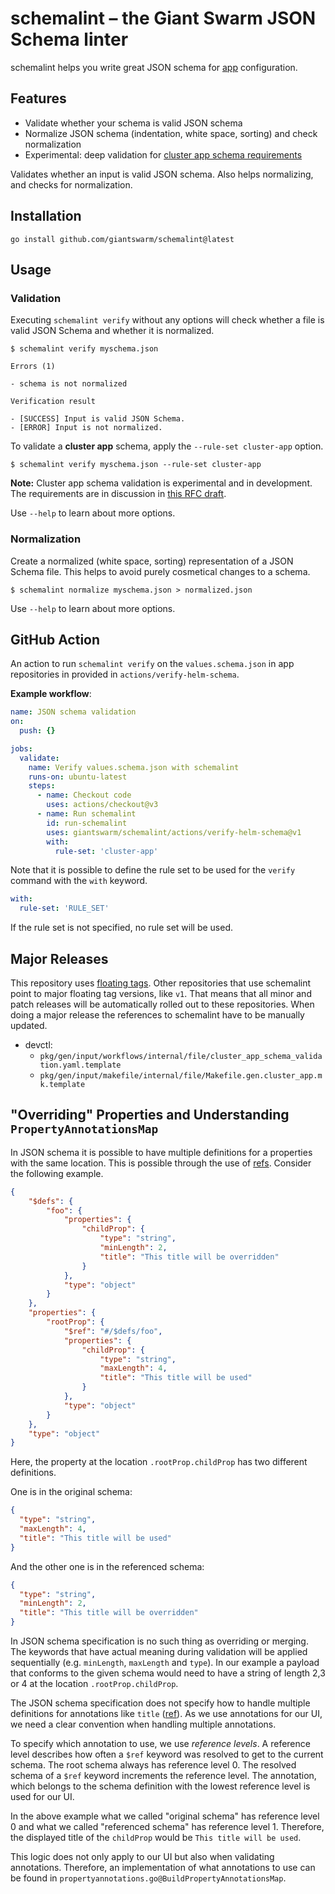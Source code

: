 # schemalint – the Giant Swarm JSON Schema linter

schemalint helps you write great JSON schema for [app](https://docs.giantswarm.io/platform-overview/app-platform/) configuration.

## Features

- Validate whether your schema is valid JSON schema
- Normalize JSON schema (indentation, white space, sorting) and check normalization
- Experimental: deep validation for [cluster app schema requirements](https://github.com/giantswarm/rfc/pull/55)

Validates whether an input is valid JSON schema. Also helps normalizing, and checks for normalization.

## Installation

```nohighlight
go install github.com/giantswarm/schemalint@latest
```

## Usage

### Validation

Executing `schemalint verify` without any options will check whether a file is valid JSON Schema and whether it is normalized.

```nohighlight
$ schemalint verify myschema.json

Errors (1)

- schema is not normalized

Verification result

- [SUCCESS] Input is valid JSON Schema.
- [ERROR] Input is not normalized.
```

To validate a **cluster app** schema, apply the `--rule-set cluster-app` option.

```nohighlight
$ schemalint verify myschema.json --rule-set cluster-app
```

**Note:** Cluster app schema validation is experimental and in development. The requirements are in discussion in [this RFC draft](https://github.com/giantswarm/rfc/pull/55).

Use `--help` to learn about more options.

### Normalization

Create a normalized (white space, sorting) representation of a JSON Schema file. This helps to avoid purely cosmetical changes to a schema.

```nohighlight
$ schemalint normalize myschema.json > normalized.json
```

Use `--help` to learn about more options.


## GitHub Action

An action to run `schemalint verify` on the `values.schema.json` in app repositories in provided in `actions/verify-helm-schema`.

**Example workflow**:

```yaml
name: JSON schema validation
on:
  push: {}

jobs:
  validate:
    name: Verify values.schema.json with schemalint
    runs-on: ubuntu-latest
    steps:
      - name: Checkout code
        uses: actions/checkout@v3
      - name: Run schemalint
        id: run-schemalint
        uses: giantswarm/schemalint/actions/verify-helm-schema@v1
        with:
          rule-set: 'cluster-app'
```

Note that it is possible to define the rule set to be used for the `verify` command with the `with` keyword.
```yaml
with:
  rule-set: 'RULE_SET'
```
If the rule set is not specified, no rule set will be used.

## Major Releases

This repository uses [floating tags](https://github.com/giantswarm/floating-tags-action).
Other repositories that use schemalint point to major floating tag versions,
like `v1`. That means that all minor and patch releases will be automatically
rolled out to these repositories.
When doing a major release the references to schemalint have to be manually 
updated.
- devctl: 
  - `pkg/gen/input/workflows/internal/file/cluster_app_schema_validation.yaml.template`
  - `pkg/gen/input/makefile/internal/file/Makefile.gen.cluster_app.mk.template`

## "Overriding" Properties and Understanding `PropertyAnnotationsMap`

In JSON schema it is possible to have multiple definitions for a properties
with the same location. This is possible through the use of
[refs](https://json-schema.org/understanding-json-schema/structuring.html).
Consider the following example.

```json
{
    "$defs": {
        "foo": {
            "properties": {
                "childProp": {
                    "type": "string",
                    "minLength": 2,
                    "title": "This title will be overridden"
                }
            },
            "type": "object"
        }
    },
    "properties": {
        "rootProp": {
            "$ref": "#/$defs/foo",
            "properties": {
                "childProp": {
                    "type": "string",
                    "maxLength": 4,
                    "title": "This title will be used"
                }
            },
            "type": "object"
        }
    },
    "type": "object"
}
```

Here, the property at the location `.rootProp.childProp` has two different
definitions.

One is in the original schema:
```json
{
  "type": "string",
  "maxLength": 4,
  "title": "This title will be used"
}
```
And the other one is in the referenced schema:
```json
{
  "type": "string",
  "minLength": 2,
  "title": "This title will be overridden"
}
```

In JSON schema specification is no such thing as overriding or merging. The
keywords that have actual meaning during validation will be applied
sequentially (e.g. `minLength`, `maxLength` and `type`).
In our example a payload that conforms to the given schema would need to have 
a string of length 2,3 or 4 at the location `.rootProp.childProp`.

The JSON schema specification does not specify how to handle multiple
definitions for annotations like `title`
([ref](https://json-schema.org/draft/2020-12/json-schema-core.html#name-distinguishing-among-multip)).
As we use annotations for our UI, we need a clear convention when handling
multiple annotations.

To specify which annotation to use, we use _reference levels_.
A reference level describes how often a `$ref` keyword was resolved to get to
the current schema.
The root schema always has reference level 0. The resolved schema of a `$ref`
keyword increments the reference level.
The annotation, which belongs to the schema definition with the lowest
reference level is used for our UI.

In the above example what we called "original schema" has reference level 0 and
what we called "referenced schema" has reference level 1.
Therefore, the displayed title of the `childProp` would be `This title will be used`.

This logic does not only apply to our UI but also when validating annotations.
Therefore, an implementation of what annotations to use can be found in
`propertyannotations.go@BuildPropertyAnnotationsMap`.
